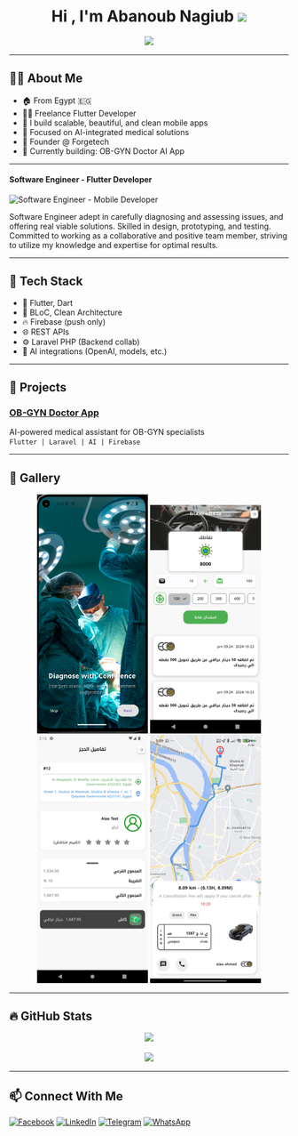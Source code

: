 <h1 align="center">Hi , I'm Abanoub Nagiub <img src="https://media.giphy.com/media/hvRJCLFzcasrR4ia7z/giphy.gif" width="35"></h1>

<p align="center">
  <a href="https://github.com/DenverCoder1/readme-typing-svg"><img src="https://readme-typing-svg.herokuapp.com/?lines=Software%20Engineer;Flutter+Developer;Competitive+Programmer;DS%20|%20Algorithms%20|%20OOP%20;Specialist%20on%20Codeforces;Always%20learning%20new%20things&center=true&width=500&height=50"></a>
</p>

---


## 🧑‍💻 About Me

- 🏠 From Egypt 🇪🇬
- 👨‍💻 Freelance Flutter Developer
- 📱 I build scalable, beautiful, and clean mobile apps
- 🧠 Focused on AI-integrated medical solutions
- 💼 Founder @ Forgetech
- 🧪 Currently building: OB-GYN Doctor AI App

---


#### Software Engineer - Flutter Developer
![Software Engineer - Mobile Developer](https://img.freepik.com/free-vector/goals-habits-tracking-app_23-2148629037.jpg?t=st=1652546575~exp=1652547175~hmac=879282622427b1d183df8a1d63dcb59e1ceca4f8e5b6094bca52f23a0c97f0af&w=996)

Software Engineer adept in carefully diagnosing and assessing issues, and offering real viable
solutions. Skilled in design, prototyping, and testing. Committed to working as a collaborative and
positive team member, striving to utilize my knowledge and expertise for optimal results.

___


## 💼 Tech Stack

- 🧩 Flutter, Dart
- 🎯 BLoC, Clean Architecture
- 🔥 Firebase (push only)
- 🌐 REST APIs
- ⚙️ Laravel PHP (Backend collab)
- 🧠 AI integrations (OpenAI, models, etc.)

---


## 🚀 Projects

### [OB-GYN Doctor App](https://github.com/abanoubNagib/OB_GYN_Doctor_App)  
AI-powered medical assistant for OB-GYN specialists  
`Flutter | Laravel | AI | Firebase`

---


## 📸 Gallery

<p align="center">
  <img src="https://raw.githubusercontent.com/abanoubNagib/abanoubNagib/main/github_assets/screenshot1.png" width="200">
  <img src="https://raw.githubusercontent.com/abanoubNagib/abanoubNagib/main/github_assets/screenshot2.png" width="200">
  <img src="https://raw.githubusercontent.com/abanoubNagib/abanoubNagib/main/github_assets/screenshot3.png" width="200">
  <img src="https://raw.githubusercontent.com/abanoubNagib/abanoubNagib/main/github_assets/whatsapp_image.jpg" width="200">
</p>

---


## 🔥 GitHub Stats

<p align="center">
  <img src="https://github-readme-stats.vercel.app/api?username=abanoubNagib&show_icons=true&theme=tokyonight" />
  <br/>
  <br/>
  
  <img src="https://github-readme-streak-stats.herokuapp.com?user=abanoubNagib&theme=tokyonight" />
</p>

---


## 📫 Connect With Me

[![Facebook](https://img.shields.io/badge/Facebook-1877F2?style=for-the-badge&logo=facebook&logoColor=white)](https://www.facebook.com/pepo.lotfy.9)
[![LinkedIn](https://img.shields.io/badge/LinkedIn-0A66C2?style=for-the-badge&logo=linkedin&logoColor=white)](https://www.linkedin.com/in/abanoub-nagiub-lotfy-96538725a/)
[![Telegram](https://img.shields.io/badge/Telegram-26A5E4?style=for-the-badge&logo=telegram&logoColor=white)](https://t.me/@BebOo0oA)
[![WhatsApp](https://img.shields.io/badge/WhatsApp-25D366?style=for-the-badge&logo=whatsapp&logoColor=white)](https://wa.me/201203254413)




